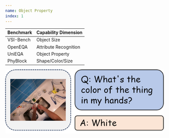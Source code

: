 ```yaml
---
name: Object Property
index: 1
---
```


<div class="row">
<div class="col-8">

| **Benchmark** | **Capability Dimension** |
| ------------- | ------------------------ |
| VSI-Bench     | Object Size              |
| OpenEQA       | Attribute Recognition    |
| UniEQA        | Object Property          |
| PhyBlock      | Shape/Color/Size         |

</div>

<div class="col-4">

![alt text](objectProperty.png)

</div>

</div>
